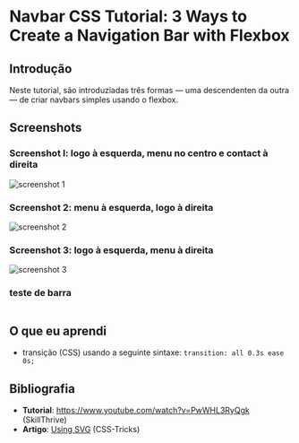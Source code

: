 # Navbar CSS Tutorial: 3 Ways to Create a Navigation Bar with Flexbox

## Introdução

Neste tutorial, são introduziadas três formas — uma descendenten da outra — de criar navbars simples usando o flexbox.

## Screenshots

### Screenshot I: logo à esquerda, menu no centro e contact à direita

![screenshot 1](https://github.com/guiemi-learning-center/tutorial-navbar-flexbox-skillthrive/blob/master/media/screenshot_navbar_1.png)

### Screenshot 2: menu à esquerda, logo à direita

![screenshot 2](https://github.com/guiemi-learning-center/tutorial-navbar-flexbox-skillthrive/blob/master/media/screenshot_navbar_2.png)

### Screenshot 3: logo à esquerda, menu à direita

![screenshot 3](https://github.com/guiemi-learning-center/tutorial-navbar-flexbox-skillthrive/blob/master/media/screenshot_navbar_3.png)



### teste de barra

![]()

## O que eu aprendi

* transição (CSS) usando a seguinte sintaxe: `transition: all 0.3s ease 0s;`

## Bibliografia

* **Tutorial**: https://www.youtube.com/watch?v=PwWHL3RyQgk (SkillThrive)
* **Artigo**: [Using SVG](https://css-tricks.com/using-svg/) (CSS-Tricks)

